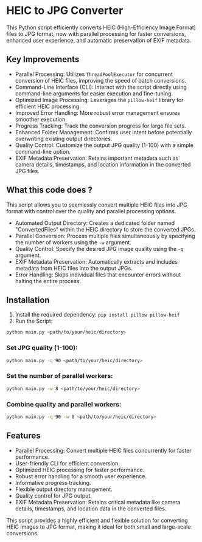 # HEIC to JPG Converter

This Python script efficiently converts HEIC (High-Efficiency Image Format) files to JPG format, now with parallel processing for faster conversions, enhanced user experience, and automatic preservation of EXIF metadata.

## Key Improvements
- Parallel Processing: Utilizes ``ThreadPoolExecutor`` for concurrent conversion of HEIC files, improving the speed of batch conversions.
- Command-Line Interface (CLI): Interact with the script directly using command-line arguments for easier execution and fine-tuning.
- Optimized Image Processing: Leverages the ``pillow-heif`` library for efficient HEIC processing.
- Improved Error Handling: More robust error management ensures smoother execution.
- Progress Tracking: Track the conversion progress for large file sets.
- Enhanced Folder Management: Confirms user intent before potentially overwriting existing output directories.
- Quality Control: Customize the output JPG quality (1-100) with a simple command-line option.
- EXIF Metadata Preservation: Retains important metadata such as camera details, timestamps, and location information in the converted JPG files.

## What this code does ?

This script allows you to seamlessly convert multiple HEIC files into JPG format with control over the quality and parallel processing options.
- Automated Output Directory: Creates a dedicated folder named "ConvertedFiles" within the HEIC directory to store the converted JPGs.
- Parallel Conversion: Process multiple files simultaneously by specifying the number of workers using the ``-w`` argument.
- Quality Control: Specify the desired JPG image quality using the ``-q``  argument.
- EXIF Metadata Preservation: Automatically extracts and includes metadata from HEIC files into the output JPGs.
- Error Handling: Skips individual files that encounter errors without halting the entire process.

## Installation

1. Install the required dependency: `pip install pillow pillow-heif`
2. Run the Script:
```bash
python main.py <path/to/your/heic/directory>
```

### Set JPG quality (1-100):
```bash
python main.py -q 90 <path/to/your/heic/directory>
```

### Set the number of parallel workers:
```bash
python main.py -w 8 <path/to/your/heic/directory>
```

### Combine quality and parallel workers:
```bash
python main.py -q 90 -w 8 <path/to/your/heic/directory>
```

## Features
- Parallel Processing: Convert multiple HEIC files concurrently for faster performance.
- User-friendly CLI for efficient conversion.
- Optimized HEIC processing for faster performance.
- Robust error handling for a smooth user experience.
- Informative progress tracking.
- Flexible output directory management.
- Quality control for JPG output.
- EXIF Metadata Preservation: Retains critical metadata like camera details, timestamps, and location data in the converted files.

This script provides a highly efficient and flexible solution for converting HEIC images to JPG format, making it ideal for both small and large-scale conversions.